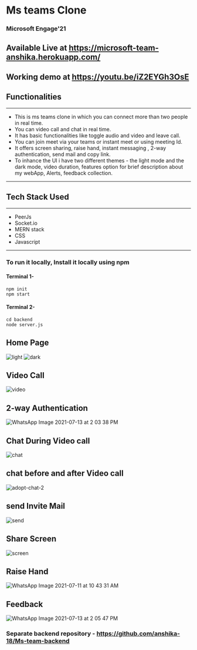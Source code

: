 # Ms teams Clone
### Microsoft Engage'21
## Available Live at https://microsoft-team-anshika.herokuapp.com/

## Working demo at https://youtu.be/iZ2EYGh3OsE

## Functionalities

***
* This is ms teams clone in which you can connect more than two people in real time. 
* You can video call and chat in real time.
* It has basic functionalities like toggle audio and video and leave call.
* You can join meet via your teams or instant meet or using meeting Id.
* It offers screen sharing, raise hand, instant messaging , 2-way authentication, send mail and copy link.
* To inhance the UI i have two different themes - the light mode and the dark mode, video duration, features option for brief description about my webApp, Alerts, feedback collection.
***

## Tech Stack Used

***
* PeerJs
* Socket.io
* MERN stack
* CSS
* Javascript
***

### To run it locally, Install it locally using npm 

#### Terminal 1-
```
npm init
npm start
```
#### Terminal 2-
```
cd backend
node server.js
```
## Home Page
![light](https://user-images.githubusercontent.com/74226523/125418825-ef6b98e6-0dcb-4616-b659-0c5ab0d40134.jpeg)
![dark](https://user-images.githubusercontent.com/74226523/125418833-63a1b959-3dae-4eea-a074-258ee9cbf127.jpeg)


## Video Call
![video](https://user-images.githubusercontent.com/74226523/125418286-c15ed143-9f1c-492e-ae97-6a94cb28fa98.jpg)

## 2-way Authentication
![WhatsApp Image 2021-07-13 at 2 03 38 PM](https://user-images.githubusercontent.com/74226523/125419409-c7011270-38e0-4038-bf74-1522206c642e.jpeg)


## Chat During Video call
![chat](https://user-images.githubusercontent.com/74226523/125418372-debda127-310d-4a4e-8728-4f4529b2cd38.jpeg)

## chat before and after Video call
![adopt-chat-2](https://user-images.githubusercontent.com/74226523/125418496-7f2df490-d92b-4fbf-95f3-5aa8a888dfb5.jpeg)

## send Invite Mail
![send](https://user-images.githubusercontent.com/74226523/125418982-d5ef8c0e-73be-451b-8c8b-21fabc0e5f8b.jpeg)


## Share Screen
![screen](https://user-images.githubusercontent.com/74226523/125418618-54dafeac-c65d-41f4-b9b3-d6778f5e1d29.jpeg)

## Raise Hand
![WhatsApp Image 2021-07-11 at 10 43 31 AM](https://user-images.githubusercontent.com/74226523/125419427-3af87ae0-a1bc-47c0-b1a8-51d2cfdc81ac.jpeg)

## Feedback
![WhatsApp Image 2021-07-13 at 2 05 47 PM](https://user-images.githubusercontent.com/74226523/125419635-bb12a4bd-2f88-4404-bd93-8e69751a9343.jpeg)





### Separate backend repository - https://github.com/anshika-18/Ms-team-backend
